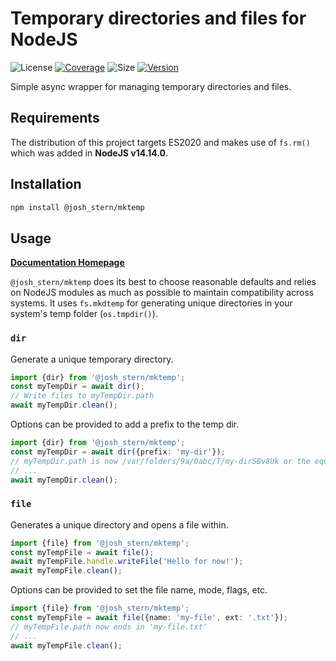 # Temporary directories and files for NodeJS
![License](https://img.shields.io/npm/l/@josh_stern/mktemp)
[![Coverage](https://img.shields.io/codecov/c/gh/JoshStern/mktemp)](https://app.codecov.io/gh/JoshStern/mktemp)
![Size](https://img.shields.io/bundlephobia/min/@josh_stern/mktemp)
[![Version](https://img.shields.io/npm/v/@josh_stern/mktemp)](https://www.npmjs.com/package/@josh_stern/mktemp)

Simple async wrapper for managing temporary directories and files.

## Requirements
The distribution of this project targets ES2020 and makes use of `fs.rm()` which was added in **NodeJS v14.14.0**.

## Installation
```sh
npm install @josh_stern/mktemp
```

## Usage
[**Documentation Homepage**](https://joshstern.github.io/mktemp)

`@josh_stern/mktemp` does its best to choose reasonable defaults and relies on NodeJS modules as much as possible to maintain compatibility across systems. It uses `fs.mkdtemp` for generating unique directories in your system's temp folder (`os.tmpdir()`).

### `dir`
Generate a unique temporary directory.
```ts
import {dir} from '@josh_stern/mktemp';
const myTempDir = await dir();
// Write files to myTempDir.path
await myTempDir.clean();
```
Options can be provided to add a prefix to the temp dir.
```ts
import {dir} from '@josh_stern/mktemp';
const myTempDir = await dir({prefix: 'my-dir'});
// myTempDir.path is now /var/folders/9a/0abc/T/my-dirSBv8Uk or the equivalent for your system
// ...
await myTempDir.clean();
```
### `file`
Generates a unique directory and opens a file within.
```ts
import {file} from '@josh_stern/mktemp';
const myTempFile = await file();
await myTempFile.handle.writeFile('Hello for now!');
await myTempFile.clean();
```
Options can be provided to set the file name, mode, flags, etc.
```ts
import {file} from '@josh_stern/mktemp';
const myTempFile = await file({name: 'my-file', ext: '.txt'});
// myTempFile.path now ends in 'my-file.txt'
// ...
await myTempFile.clean();
```